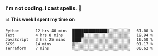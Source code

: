 ### I'm not coding. I cast spells. 🎩

📊 **This week I spent my time on**
<!--START_SECTION:waka-->
```text
Python       12 hrs 40 mins  ███████████████▒░░░░░░░░░   61.00 % 
Text         4 hrs 8 mins    █████░░░░░░░░░░░░░░░░░░░░   19.94 % 
JavaScript   3 hrs 25 mins   ████░░░░░░░░░░░░░░░░░░░░░   16.50 % 
SCSS         14 mins         ▒░░░░░░░░░░░░░░░░░░░░░░░░   01.17 % 
Terraform    7 mins          ░░░░░░░░░░░░░░░░░░░░░░░░░   00.62 % 
```
<!--END_SECTION:waka-->
